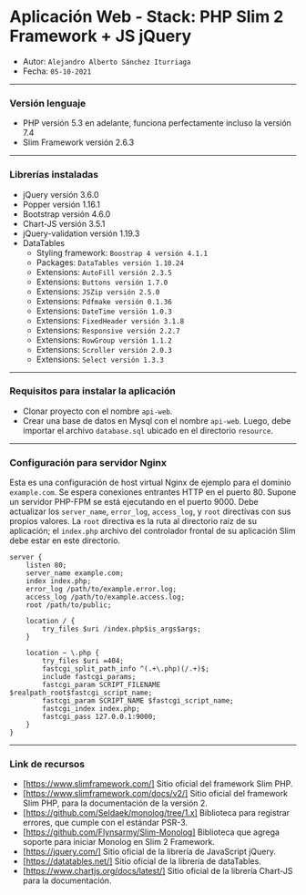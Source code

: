 # Aplicación Web - Stack: PHP Slim 2 Framework + JS jQuery

* Autor: `Alejandro Alberto Sánchez Iturriaga`
* Fecha: `05-10-2021`

___
### Versión lenguaje

* PHP versión 5.3 en adelante, funciona perfectamente incluso la versión 7.4
* Slim Framework versión 2.6.3

___
### Librerías instaladas

* jQuery versión 3.6.0
* Popper versión 1.16.1
* Bootstrap versión 4.6.0
* Chart-JS versión 3.5.1
* jQuery-validation versión 1.19.3
* DataTables
    * Styling framework: `Boostrap 4 versión 4.1.1`
    * Packages: `DataTables versión 1.10.24`
    * Extensions: `AutoFill versión 2.3.5`
    * Extensions: `Buttons versión 1.7.0`
    * Extensions: `JSZip versión 2.5.0`
    * Extensions: `Pdfmake versión 0.1.36`
    * Extensions: `DateTime versión 1.0.3`
    * Extensions: `FixedHeader versión 3.1.8`
    * Extensions: `Responsive versión 2.2.7`
    * Extensions: `RowGroup versión 1.1.2`
    * Extensions: `Scroller versión 2.0.3`
    * Extensions: `Select versión 1.3.3`

___
### Requisitos para instalar la aplicación

* Clonar proyecto con el nombre `api-web`.
* Crear una base de datos en Mysql con el nombre `api-web`. Luego, debe importar el archivo `database.sql` ubicado en el directorio `resource`.

___
### Configuración para servidor Nginx

Esta es una configuración de host virtual Nginx de ejemplo para el dominio `example.com`. Se espera conexiones entrantes HTTP en el puerto 80. Supone un servidor PHP-FPM se está ejecutando en el puerto 9000. Debe actualizar los `server_name`, `error_log`, `access_log`, y `root` directivas con sus propios valores. La `root` directiva es la ruta al directorio raíz de su aplicación; el `index.php` archivo del controlador frontal de su aplicación Slim debe estar en este directorio.

```text
server {
    listen 80;
    server_name example.com;
    index index.php;
    error_log /path/to/example.error.log;
    access_log /path/to/example.access.log;
    root /path/to/public;

    location / {
        try_files $uri /index.php$is_args$args;
    }

    location ~ \.php {
        try_files $uri =404;
        fastcgi_split_path_info ^(.+\.php)(/.+)$;
        include fastcgi_params;
        fastcgi_param SCRIPT_FILENAME $realpath_root$fastcgi_script_name;
        fastcgi_param SCRIPT_NAME $fastcgi_script_name;
        fastcgi_index index.php;
        fastcgi_pass 127.0.0.1:9000;
    }
}
```

___
### Link de recursos

* [https://www.slimframework.com/]  Sitio oficial del framework Slim PHP.
* [https://www.slimframework.com/docs/v2/]  Sitio oficial del framework Slim PHP, para la documentación de la versión 2.
* [https://github.com/Seldaek/monolog/tree/1.x]  Biblioteca para registrar errores, que cumple con el estándar PSR-3.
* [https://github.com/Flynsarmy/Slim-Monolog]  Biblioteca que agrega soporte para iniciar Monolog en Slim 2 Framework.
* [https://jquery.com/]  Sitio oficial de la librería de JavaScript jQuery.
* [https://datatables.net/]  Sitio oficial de la librería de dataTables.
* [https://www.chartjs.org/docs/latest/]  Sitio oficial de la librería Chart-JS para la documentación.
